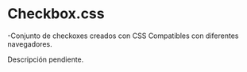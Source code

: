 # Checkbox.css

-Conjunto de checkoxes creados con CSS Compatibles con diferentes navegadores.

Descripción pendiente.
